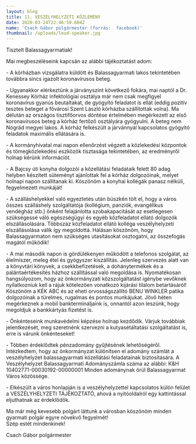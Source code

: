 ```yaml
---
layout: blog
title: 11. VESZÉLYHELYZETI KÖZLEMÉNY
date: 2020-03-24T22:46:59.604Z
name: 'Csach Gábor polgármester (forrás:  facebook)'
thumbnail: /uploads/loud-speaker.jpg
---
```

Tisztelt Balassagyarmatiak!

Mai megbeszéléseink kapcsán az alábbi tájékoztatást adom:

\- A kórházban vizsgálatra küldött és Balassagyarmati lakos tekintetében továbbra sincs igazolt koronavírusos beteg.

\- Ugyanakkor elérkeztünk a járványszint következő fokára, mai naptól a Dr. Kenessey Kórház infektológiai osztálya már nem csak megfigyel koronavírus gyanús beutaltakat, de gyógyító feladatot is ellát (eddig pozitív tesztes beteget a fővárosi Szent László kórházba szállítottak volna). Ma délután az országos tisztifőorvos döntése értelmében megérkezett az első koronavírusos beteg a kórház fertőző osztályára gyógyulni. A beteg nem Nógrád megyei lakos. A kórház felkészült a járvánnyal kapcsolatos gyógyító feladatok maximális ellátására is.

\- A kormányhivatal mai napon ellenőrzést végzett a közlekedési központok és tömegközlekedési eszközök tisztasága tekintetében, az eredményről holnap kérünk információt.

\- A Bajcsy úti konyha dolgozói a közellátási feladataik felett 80 adag helyben készített süteményt ajánlottak fel a kórház dolgozóinak, melyet holnapi napon szállítanak ki. Köszönöm a konyhai kollégák panasz nélküli, fegyelmezett munkáját!

\- A szálláshelyekkel való egyeztetés után büszkén tölt el, hogy a város összes szálláshely szolgáltatója (kollégium, panziók, evangélikus vendégház stb.) önként felajánlotta szobakapacitását az esetlegesen szükségessé váló egészségügyi és egyéb közfeladatot ellátó dolgozók elszállásolására. Többszáz közfeladatot ellátó kolléga veszélyhelyzeti elszállásolása válik így megoldottá. Hálásan köszönöm, hogy Balassagyarmaton nem szükséges utasításokat osztogatni, az összefogás magától működik!

\- A mai második napon is gördülékenyen működött a telefonos szolgálat, az élelmiszer, meleg étel és gyógyszer kiszállítás. Jelenleg szervezés alatt van a könyvtári könyvek, a csekkbefizetések, a dohánytermékek és a palántaértékesítés házhoz szállítással való megoldása is. Nyomatékosan hangsúlyozom, hogy az önkormányzati közszolgáltatást igénybe vevőknek nyilatkozniuk kell a rájuk kötelezően vonatkozó kijárási tilalom betartásáról!\
Köszönöm a KÉK ABC és az eheti orvosságszállító BENU WINKLER patika dolgozóinak a türelmes, rugalmas és pontos munkájukat. Jövő héten megérkeznek a mobil banktermináljaink is, onnantól azon leszünk, hogy megoldjuk a bankkártyás fizetést is.

\- Önkénteseink munkavédelmi képzése holnap kezdődik. Várjuk továbbiak jelentkezését, meg szeretnénk szervezni a kutyasétáltatási szolgáltatást is, erre is várunk önkénteseket!

\- Többen érdeklődtek pénzadomány gyűjtésének lehetőségéről. Intézkedtem, hogy az önkormányzat különítsen el adomány számlát a veszélyhelyzet balassagyarmati közellátási feladatainak biztosítására. A Veszélyhelyzet Balassagyarmati Adományszámla száma az alábbi: K&H\
10402771-00030192-00000001 Minden adománynak örül Balassagyarmat Város közössége.

\- Elkészült a város honlapján is a veszélyhelyzettel kapcsolatos külön felület a VESZÉLYHELYZETI TÁJÉKOZTATÓ, ahová a nyitóoldalról egy kattintással eljuthatnak az érdeklődők.

Ma már még kevesebb polgárt láttunk a városban köszönöm minden gyarmati polgár egyre növekvő fegyelmét!\
Szép estét mindenkinek!

Csach Gábor polgármester